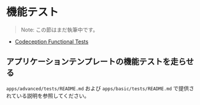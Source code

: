 機能テスト
==========

> Note: この節はまだ執筆中です。

- [Codeception Functional Tests](http://codeception.com/docs/04-FunctionalTests)

アプリケーションテンプレートの機能テストを走らせる
--------------------------------------------------

`apps/advanced/tests/README.md` および `apps/basic/tests/README.md` で提供されている説明を参照してください。
